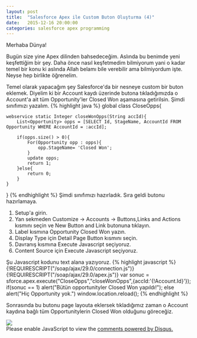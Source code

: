```yaml
---
layout: post
title:  "Salesforce Apex ile Custom Buton Oluşturma (4)"
date:   2015-12-16 20:00:00
categories: salesforce apex programming
---
```


Merhaba Dünya!

Bugün size yine Apex dilinden bahsedeceğim. Aslında bu benimde yeni keşfettiğim bir şey. Daha önce nasıl keşfetmedim bilmiyorum yani o kadar temel bir konu ki aslında Allah belamı bile verebilir ama bilmiyordum işte. Neyse hep birlikte öğrenelim.

Temel olarak yapacağım şey Salesforce'da bir nesneye custom bir buton eklemek. Diyelim ki bir Account kaydı üzerinde butona tıkladığımızda o Account'a ait tüm Opportunity'ler Closed Won aşamasına getirilsin. Şimdi sınıfımızı yazalım.
{% highlight java %}
global class CloseOpps{
    
    webservice static Integer closeWonOpps(String accId){
        List<Opportunity> opps = [SELECT Id, StageName, AccountId FROM Opportunity WHERE AccountId = :accId];

        if(opps.size() > 0){
            For(Opportunity opp : opps){
                opp.StageName= 'Closed Won';
            }
            update opps;
            return 1;
        }else{
            return 0;
        }
    }
}
{% endhighlight %}
Şimdi sınıfımızı hazırladık. Sıra geldi butonu hazırlamaya.

1. Setup'a girin.
2. Yan sekmeden Customize -> Accounts -> Buttons,Links and Actions kısmını seçin ve New Button and Link butonuna tıklayın.
3. Label kısmına Opportunity Closed Won yazın.
4. Display Type için Detail Page Button kısmını seçin.
5. Davranış kısmına Execute Javascript seçiyoruz.
6. Content Source için Execute Javascript seçiyoruz.

Şu Javascript kodunu text alana yazıyoruz.
{% highlight javascript %}
{!REQUIRESCRIPT("/soap/ajax/29.0/connection.js")}
{!REQUIRESCRIPT("/soap/ajax/29.0/apex.js")}
var sonuc = sforce.apex.execute("CloseOpps","closeWonOpps",{accId:'{!Account.Id}'});
if(sonuc == 1) alert("Bütün opportunityler Closed Won yapıldı!");
else alert("Hiç Opportunity yok.")
window.location.reload();
{% endhighlight %}

Sonrasında bu butonu page layouta eklersek tıkladığımız zaman o Account kaydına bağlı tüm Opportunitylerin Closed Won olduğunu göreceğiz.

<img src="http://ztugcesirin.com/assets/sfss1.png"/>

<div id="disqus_thread"></div>
<script>
    /**
     *  RECOMMENDED CONFIGURATION VARIABLES: EDIT AND UNCOMMENT THE SECTION BELOW TO INSERT DYNAMIC VALUES FROM YOUR PLATFORM OR CMS.
     *  LEARN WHY DEFINING THESE VARIABLES IS IMPORTANT: https://disqus.com/admin/universalcode/#configuration-variables
     */
    /*
    var disqus_config = function () {
        this.page.url = PAGE_URL;  // Replace PAGE_URL with your page's canonical URL variable
        this.page.identifier = PAGE_IDENTIFIER; // Replace PAGE_IDENTIFIER with your page's unique identifier variable
    };
    */
    (function() {  // DON'T EDIT BELOW THIS LINE
        var d = document, s = d.createElement('script');

        s.src = '//ztugcesirincom.disqus.com/embed.js';

        s.setAttribute('data-timestamp', +new Date());
        (d.head || d.body).appendChild(s);
    })();
</script>
<noscript>Please enable JavaScript to view the <a href="https://disqus.com/?ref_noscript" rel="nofollow">comments powered by Disqus.</a></noscript>
